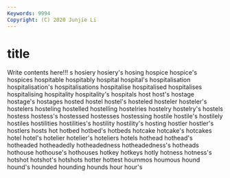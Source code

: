 ```yaml
---
Keywords: 9994
Copyright: (C) 2020 Junjie Li
---
```


# title

Write contents here!!!
s 
hosiery 
hosiery's 
hosing 
hospice 
hospice's
hospices 
hospitable 
hospitably 
hospital 
hospital's 
hospitalisation 
hospitalisation's 
hospitalisations 
hospitalise 
hospitalised
hospitalises 
hospitalising 
hospitality 
hospitality's 
hospitals 
host 
host's 
hostage 
hostage's 
hostages
hosted 
hostel 
hostel's 
hosteled 
hosteler 
hosteler's 
hostelers 
hosteling 
hostelled 
hostelling
hostelries 
hostelry 
hostelry's 
hostels 
hostess 
hostess's 
hostessed 
hostesses 
hostessing 
hostile
hostile's 
hostilely 
hostiles 
hostilities 
hostilities's 
hostility 
hostility's 
hosting 
hostler 
hostler's
hostlers 
hosts 
hot 
hotbed 
hotbed's 
hotbeds 
hotcake 
hotcake's 
hotcakes 
hotel
hotel's 
hotelier 
hotelier's 
hoteliers 
hotels 
hothead 
hothead's 
hotheaded 
hotheadedly 
hotheadedness
hotheadedness's 
hotheads 
hothouse 
hothouse's 
hothouses 
hotkey 
hotkeys 
hotly 
hotness 
hotness's
hotshot 
hotshot's 
hotshots 
hotter 
hottest 
hoummos 
houmous 
hound 
hound's 
hounded
hounding 
hounds 
hour 
hour's 
